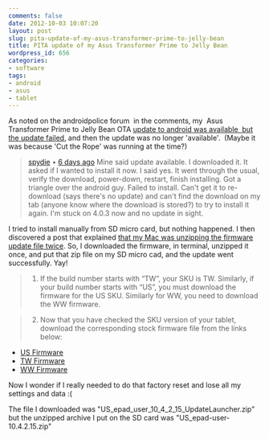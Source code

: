 ```yaml
---
comments: false
date: 2012-10-03 10:07:20
layout: post
slug: pita-update-of-my-asus-transformer-prime-to-jelly-bean
title: PITA update of my Asus Transformer Prime to Jelly Bean
wordpress_id: 656
categories:
- software
tags:
- android
- asus
- tablet
---
```


As noted on the androidpolice forum  in the comments, my  Asus Transformer Prime to Jelly Bean OTA [update to android was available  but the update failed,](http://www.androidpolice.com/2012/09/27/asus-transformer-prime-tf201-jelly-bean-ota-rolling-out-now/#comment-664824494) and then the update was no longer 'available'.  (Maybe it was because 'Cut the Rope' was running at the time?)


> [spydie](http://www.androidpolice.com/2012/09/27/asus-transformer-prime-tf201-jelly-bean-ota-rolling-out-now/#) • [6 days ago](http://www.androidpolice.com/2012/09/27/asus-transformer-prime-tf201-jelly-bean-ota-rolling-out-now/#comment-664824494) Mine said update available. I downloaded it. It asked if I wanted to install it now. I said yes. It went through the usual, verify the download, power-down, restart, finish installing. Got a triangle over the android guy. Failed to install. Can't get it to re-download (says there's no update) and can't find the download on my tab (anyone know where the download is stored?) to try to install it again. I'm stuck on 4.0.3 now and no update in sight.


I tried to install manually from SD micro card, but nothing happened. I then discovered a post that explained [that my Mac was unzipping the firmware update file twice](http://www.theandroidsoul.com/update-asus-transformer-prime-in-us-to-android-4-1-jelly-bean-officially/). So, I downloaded the firmware, in terminal, unzipped it once, and put that zip file on my SD micro cad, and the update went successfully. Yay!


>

>
>

>   1. If the build number starts with “TW”, your SKU is TW. Similarly, if your build number starts with “US”, you must download the firmware for the US SKU. Similarly for WW, you need to download the WW firmware.
>

>   2. Now that you have checked the SKU version of your tablet, download the corresponding stock firmware file from the links below:

* [US Firmware](http://dlcdnet.asus.com/pub/ASUS/EeePAD/TF201/US_epad_user_10_4_2_15_UpdateLauncher.zip)
* [TW Firmware](http://dlcdnet.asus.com/pub/ASUS/EeePAD/TF201/TW_epad_user_10_4_2_15_UpdateLauncher.zip)
* [WW Firmware](http://dlcdnet.asus.com/pub/ASUS/EeePAD/TF201/WW_epad_10_4_2_15_UpdateLauncher.zip)




Now I wonder if I really needed to do that factory reset and lose all my settings and data :(



The file I downloaded was "US_epad_user_10_4_2_15_UpdateLauncher.zip" but the unzipped archive I put on the SD card was "US_epad-user-10.4.2.15.zip"

